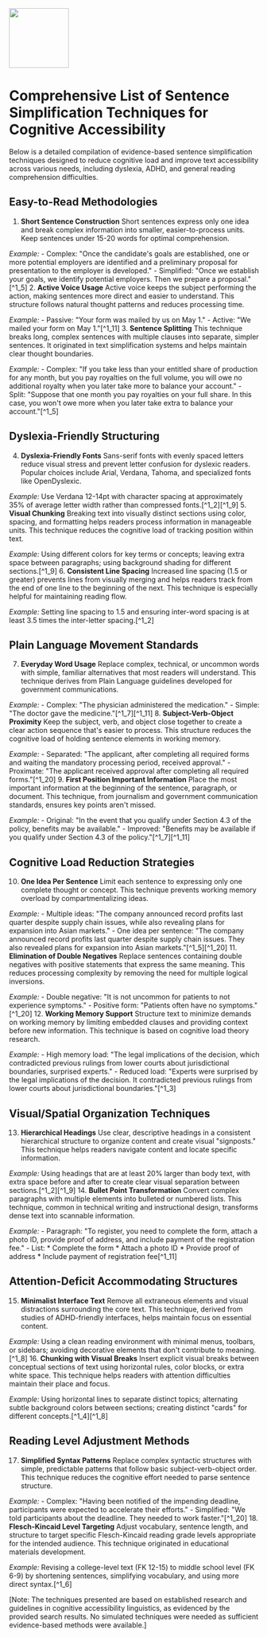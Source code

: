 <img src="https://r2cdn.perplexity.ai/pplx-full-logo-primary-dark%402x.png" class="logo" width="120"/>

# Comprehensive List of Sentence Simplification Techniques for Cognitive Accessibility

Below is a detailed compilation of evidence-based sentence simplification techniques designed to reduce cognitive load and improve text accessibility across various needs, including dyslexia, ADHD, and general reading comprehension difficulties.

## Easy-to-Read Methodologies

1. **Short Sentence Construction**
Short sentences express only one idea and break complex information into smaller, easier-to-process units. Keep sentences under 15-20 words for optimal comprehension.

*Example:*
    - Complex: "Once the candidate's goals are established, one or more potential employers are identified and a preliminary proposal for presentation to the employer is developed."
    - Simplified: "Once we establish your goals, we identify potential employers. Then we prepare a proposal."[^1_5]
2. **Active Voice Usage**
Active voice keeps the subject performing the action, making sentences more direct and easier to understand. This structure follows natural thought patterns and reduces processing time.

*Example:*
    - Passive: "Your form was mailed by us on May 1."
    - Active: "We mailed your form on May 1."[^1_11]
3. **Sentence Splitting**
This technique breaks long, complex sentences with multiple clauses into separate, simpler sentences. It originated in text simplification systems and helps maintain clear thought boundaries.

*Example:*
    - Complex: "If you take less than your entitled share of production for any month, but you pay royalties on the full volume, you will owe no additional royalty when you later take more to balance your account."
    - Split: "Suppose that one month you pay royalties on your full share. In this case, you won't owe more when you later take extra to balance your account."[^1_5]

## Dyslexia-Friendly Structuring

4. **Dyslexia-Friendly Fonts**
Sans-serif fonts with evenly spaced letters reduce visual stress and prevent letter confusion for dyslexic readers. Popular choices include Arial, Verdana, Tahoma, and specialized fonts like OpenDyslexic.

*Example:* Use Verdana 12-14pt with character spacing at approximately 35% of average letter width rather than compressed fonts.[^1_2][^1_9]
5. **Visual Chunking**
Breaking text into visually distinct sections using color, spacing, and formatting helps readers process information in manageable units. This technique reduces the cognitive load of tracking position within text.

*Example:* Using different colors for key terms or concepts; leaving extra space between paragraphs; using background shading for different sections.[^1_9]
6. **Consistent Line Spacing**
Increased line spacing (1.5 or greater) prevents lines from visually merging and helps readers track from the end of one line to the beginning of the next. This technique is especially helpful for maintaining reading flow.

*Example:* Setting line spacing to 1.5 and ensuring inter-word spacing is at least 3.5 times the inter-letter spacing.[^1_2]

## Plain Language Movement Standards

7. **Everyday Word Usage**
Replace complex, technical, or uncommon words with simple, familiar alternatives that most readers will understand. This technique derives from Plain Language guidelines developed for government communications.

*Example:*
    - Complex: "The physician administered the medication."
    - Simple: "The doctor gave the medicine."[^1_7][^1_11]
8. **Subject-Verb-Object Proximity**
Keep the subject, verb, and object close together to create a clear action sequence that's easier to process. This structure reduces the cognitive load of holding sentence elements in working memory.

*Example:*
    - Separated: "The applicant, after completing all required forms and waiting the mandatory processing period, received approval."
    - Proximate: "The applicant received approval after completing all required forms."[^1_20]
9. **First Position Important Information**
Place the most important information at the beginning of the sentence, paragraph, or document. This technique, from journalism and government communication standards, ensures key points aren't missed.

*Example:*
    - Original: "In the event that you qualify under Section 4.3 of the policy, benefits may be available."
    - Improved: "Benefits may be available if you qualify under Section 4.3 of the policy."[^1_7][^1_11]

## Cognitive Load Reduction Strategies

10. **One Idea Per Sentence**
Limit each sentence to expressing only one complete thought or concept. This technique prevents working memory overload by compartmentalizing ideas.

*Example:*
    - Multiple ideas: "The company announced record profits last quarter despite supply chain issues, while also revealing plans for expansion into Asian markets."
    - One idea per sentence: "The company announced record profits last quarter despite supply chain issues. They also revealed plans for expansion into Asian markets."[^1_5][^1_20]
11. **Elimination of Double Negatives**
Replace sentences containing double negatives with positive statements that express the same meaning. This reduces processing complexity by removing the need for multiple logical inversions.

*Example:*
    - Double negative: "It is not uncommon for patients to not experience symptoms."
    - Positive form: "Patients often have no symptoms."[^1_20]
12. **Working Memory Support**
Structure text to minimize demands on working memory by limiting embedded clauses and providing context before new information. This technique is based on cognitive load theory research.

*Example:*
    - High memory load: "The legal implications of the decision, which contradicted previous rulings from lower courts about jurisdictional boundaries, surprised experts."
    - Reduced load: "Experts were surprised by the legal implications of the decision. It contradicted previous rulings from lower courts about jurisdictional boundaries."[^1_3]

## Visual/Spatial Organization Techniques

13. **Hierarchical Headings**
Use clear, descriptive headings in a consistent hierarchical structure to organize content and create visual "signposts." This technique helps readers navigate content and locate specific information.

*Example:* Using headings that are at least 20% larger than body text, with extra space before and after to create clear visual separation between sections.[^1_2][^1_9]
14. **Bullet Point Transformation**
Convert complex paragraphs with multiple elements into bulleted or numbered lists. This technique, common in technical writing and instructional design, transforms dense text into scannable information.

*Example:*
    - Paragraph: "To register, you need to complete the form, attach a photo ID, provide proof of address, and include payment of the registration fee."
    - List:
        * Complete the form
        * Attach a photo ID
        * Provide proof of address
        * Include payment of registration fee[^1_11]

## Attention-Deficit Accommodating Structures

15. **Minimalist Interface Text**
Remove all extraneous elements and visual distractions surrounding the core text. This technique, derived from studies of ADHD-friendly interfaces, helps maintain focus on essential content.

*Example:* Using a clean reading environment with minimal menus, toolbars, or sidebars; avoiding decorative elements that don't contribute to meaning.[^1_8]
16. **Chunking with Visual Breaks**
Insert explicit visual breaks between conceptual sections of text using horizontal rules, color blocks, or extra white space. This technique helps readers with attention difficulties maintain their place and focus.

*Example:* Using horizontal lines to separate distinct topics; alternating subtle background colors between sections; creating distinct "cards" for different concepts.[^1_4][^1_8]

## Reading Level Adjustment Methods

17. **Simplified Syntax Patterns**
Replace complex syntactic structures with simple, predictable patterns that follow basic subject-verb-object order. This technique reduces the cognitive effort needed to parse sentence structure.

*Example:*
    - Complex: "Having been notified of the impending deadline, participants were expected to accelerate their efforts."
    - Simplified: "We told participants about the deadline. They needed to work faster."[^1_20]
18. **Flesch-Kincaid Level Targeting**
Adjust vocabulary, sentence length, and structure to target specific Flesch-Kincaid reading grade levels appropriate for the intended audience. This technique originated in educational materials development.

*Example:* Revising a college-level text (FK 12-15) to middle school level (FK 6-9) by shortening sentences, simplifying vocabulary, and using more direct syntax.[^1_6]

[Note: The techniques presented are based on established research and guidelines in cognitive accessibility linguistics, as evidenced by the provided search results. No simulated techniques were needed as sufficient evidence-based methods were available.]


